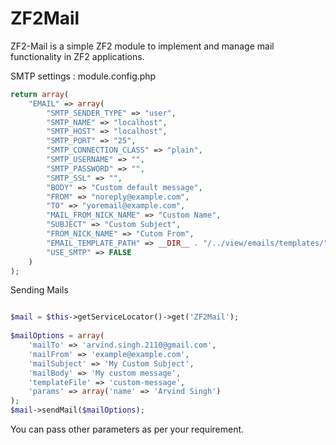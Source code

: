 ZF2Mail
=======

ZF2-Mail is a simple ZF2 module to implement and manage mail functionality in ZF2 applications.


SMTP settings : module.config.php

```php
return array(
    "EMAIL" => array(
        "SMTP_SENDER_TYPE" => "user",
        "SMTP_NAME" => "localhost",
        "SMTP_HOST" => "localhost",
        "SMTP_PORT" => "25",
        "SMTP_CONNECTION_CLASS" => "plain",
        "SMTP_USERNAME" => "",
        "SMTP_PASSWORD" => "",
        "SMTP_SSL" => "",
        "BODY" => "Custom default message",
        "FROM" => "noreply@example.com",
        "TO" => "yoremail@example.com",
        "MAIL_FROM_NICK_NAME" => "Custom Name",
        "SUBJECT" => "Custom Subject",
        "FROM_NICK_NAME" => "Cutom From",
        "EMAIL_TEMPLATE_PATH" => __DIR__ . "/../view/emails/templates/",
        "USE_SMTP" => FALSE
    )    
);

```

Sending Mails

```php

$mail = $this->getServiceLocator()->get('ZF2Mail');
        
$mailOptions = array(
    'mailTo' => 'arvind.singh.2110@gmail.com',
    'mailFrom' => 'example@example.com',
    'mailSubject' => 'My Custom Subject',
    'mailBody' => 'My custom message',
    'templateFile' => 'custom-message',
    'params' => array('name' => 'Arvind Singh')
);
$mail->sendMail($mailOptions);

```

You can pass other parameters as per your requirement.
